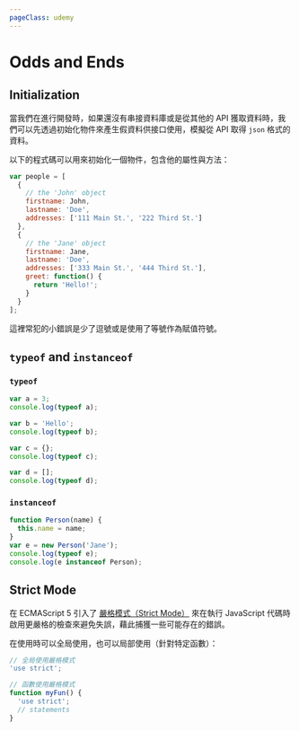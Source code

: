 ```yaml
---
pageClass: udemy
---
```


# Odds and Ends

## Initialization

當我們在進行開發時，如果還沒有串接資料庫或是從其他的 API 獲取資料時，我們可以先透過初始化物件來產生假資料供接口使用，模擬從 API 取得 `json` 格式的資料。

以下的程式碼可以用來初始化一個物件，包含他的屬性與方法：

```javascript
var people = [
  {
    // the 'John' object
    firstname: John,
    lastname: 'Doe',
    addresses: ['111 Main St.', '222 Third St.']
  },
  {
    // the 'Jane' object
    firstname: Jane,
    lastname: 'Doe',
    addresses: ['333 Main St.', '444 Third St.'],
    greet: function() {
      return 'Hello!';
    }
  }
];
```

這裡常犯的小錯誤是少了逗號或是使用了等號作為賦值符號。

## `typeof` and `instanceof`

### `typeof`

```javascript
var a = 3;
console.log(typeof a);

var b = 'Hello';
console.log(typeof b);

var c = {};
console.log(typeof c);

var d = [];
console.log(typeof d);
```

### `instanceof`

```javascript
function Person(name) {
  this.name = name;
}
var e = new Person('Jane');
console.log(typeof e);
console.log(e instanceof Person);
```

## Strict Mode

在 ECMAScript 5 引入了 [嚴格模式（Strict Mode）](https://developer.mozilla.org/en-US/docs/Web/JavaScript/Reference/Strict_mode) 來在執行 JavaScript 代碼時啟用更嚴格的檢查來避免失誤，藉此捕獲一些可能存在的錯誤。

在使用時可以全局使用，也可以局部使用（針對特定函數）：

```javascript
// 全局使用嚴格模式
'use strict';

// 函數使用嚴格模式
function myFun() {
  'use strict';
  // statements
}
```
